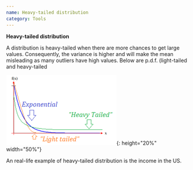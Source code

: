 ```yaml
---
name: Heavy-tailed distribution
category: Tools
---
```


**Heavy-tailed distribution**

A distribution is heavy-tailed when there are more chances to get large
values. Consequently, the variance is higher and will make the mean
misleading as many outliers have high values. Below are p.d.f.
(light-tailed and heavy-tailed

![image](/assets/img/heavy-light-tailed.png){: height="20%" width="50%"}

An real-life example of heavy-tailed distribution is the income in the
US.
